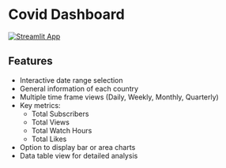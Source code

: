 # Covid Dashboard

[![Streamlit App](https://static.streamlit.io/badges/streamlit_badge_black_white.svg)](https://dashboard-kit.streamlit.app/)


## Features

- Interactive date range selection
- General information of each country 
- Multiple time frame views (Daily, Weekly, Monthly, Quarterly)
- Key metrics:
  - Total Subscribers
  - Total Views
  - Total Watch Hours
  - Total Likes
- Option to display bar or area charts
- Data table view for detailed analysis

